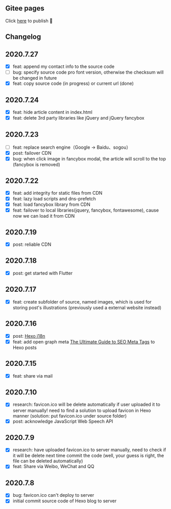 ## Gitee pages

Click [here](https://gitee.com/nextwave/nextwave/pages) to publish 🙂

## Changelog

## 2020.7.27

- [x] feat: append my contact info to the source code
- [ ] bug: specify source code pro font version, otherwise the checksum will be changed in future
- [x] feat: copy source code (in progress) or current url (done)

## 2020.7.24

- [x] feat: hide article content in index.html
- [x] feat: delete 3rd party libraries like jQuery and jQuery fancybox

## 2020.7.23

- [ ] feat: replace search engine（Google -> Baidu、sogou）
- [x] post: failover CDN
- [x] bug: when click image in fancybox modal, the article will scroll to the top (fancybox is removed)

## 2020.7.22

- [x] feat: add integrity for static files from CDN
- [x] feat: lazy load scripts and dns-prefetch
- [x] feat: load fancybox library from CDN
- [x] feat: failover to local libraries(jquery, fancybox, fontawesome), cause now we can load it from CDN

## 2020.7.19

- [x] post: reliable CDN

## 2020.7.18

- [x] post: get started with Flutter

## 2020.7.17

- [x] feat: create subfolder of source, named images, which is used for storing post's illustrations (previously used a external website instead)

## 2020.7.16

- [x] post: [Hexo i18n](https://hexo.io/docs/internationalization)
- [x] feat: add open graph meta [The Ultimate Guide to SEO Meta Tags](https://moz.com/blog/the-ultimate-guide-to-seo-meta-tags) to Hexo posts

## 2020.7.15

- [x] feat: share via mail

## 2020.7.10

- [x] research: favicon.ico will be delete automatically if user uploaded it to server manually! need to find a solution to upload favicon in Hexo manner (solution: put favicon.ico under source folder)
- [x] post: acknowledge JavaScript Web Speech API

## 2020.7.9

- [x] research: have uploaded favicon.ico to server manually, need to check if it will be delete next time commit the code (well, your guess is right, the file can be deleted automatically)
- [x] feat: Share via Weibo, WeChat and QQ

## 2020.7.8

- [x] bug: favicon.ico can't deploy to server
- [x] initial commit source code of Hexo blog to server
